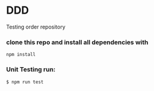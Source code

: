# DDD
Testing order repository

### clone this repo and install all dependencies with
```
npm install
```

### Unit Testing run:
```
$ npm run test
```
